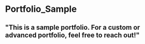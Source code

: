 # Portfolio_Sample  
## "This is a sample portfolio. For a custom or advanced portfolio, feel free to reach out!"                                 
   
    
    
     
   
